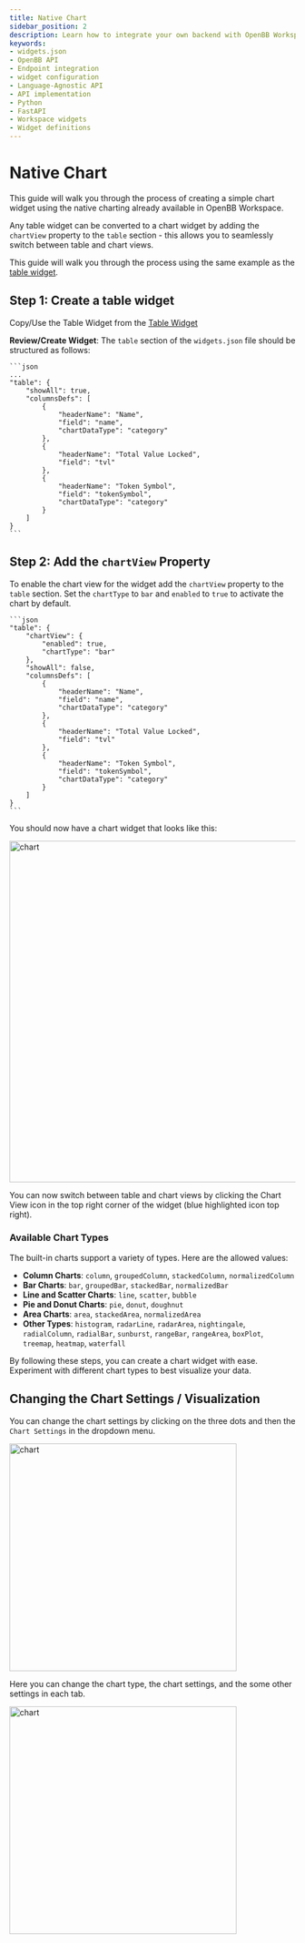 ```yaml
---
title: Native Chart
sidebar_position: 2
description: Learn how to integrate your own backend with OpenBB Workspace using cookie-cutter or language-agnostic API approaches. This guide includes illustrative examples and principles for handling `widget.json` files, APIs, interfaces, Python, FastAPI, and more.
keywords:
- widgets.json
- OpenBB API
- Endpoint integration
- widget configuration
- Language-Agnostic API
- API implementation
- Python
- FastAPI
- Workspace widgets
- Widget definitions
---
```

# Native Chart

This guide will walk you through the process of creating a simple chart widget using the native charting already available in OpenBB Workspace.

Any table widget can be converted to a chart widget by adding the `chartView` property to the `table` section - this allows you to seamlessly switch between table and chart views.

This guide will walk you through the process using the same example as the [table widget](/content/workspace/custom-backend/widgets/table/table.md).

## Step 1: Create a table widget

Copy/Use the Table Widget from the [Table Widget](/content/workspace/custom-backend/widgets/table/table.md)

**Review/Create Widget**: The `table` section of the `widgets.json` file should be structured as follows:

    ```json
    ...
    "table": {
        "showAll": true,
        "columnsDefs": [
            {
                "headerName": "Name",
                "field": "name",
                "chartDataType": "category"
            },
            {
                "headerName": "Total Value Locked",
                "field": "tvl"
            },
            {
                "headerName": "Token Symbol",
                "field": "tokenSymbol",
                "chartDataType": "category"
            }
        ]
    }
    ```

## Step 2: **Add the `chartView` Property**

To enable the chart view for the widget add the `chartView` property to the `table` section. Set the `chartType` to `bar` and `enabled` to `true` to activate the chart by default.

    ```json
    "table": {
        "chartView": {
            "enabled": true,
            "chartType": "bar"
        },
        "showAll": false,
        "columnsDefs": [
            {
                "headerName": "Name",
                "field": "name",
                "chartDataType": "category"
            },
            {
                "headerName": "Total Value Locked",
                "field": "tvl"
            },
            {
                "headerName": "Token Symbol",
                "field": "tokenSymbol",
                "chartDataType": "category"
            }
        ]
    }
    ```

You should now have a chart widget that looks like this:

<img className="pro-border-gradient" width="600" alt="chart" src="https://openbb-assets.s3.us-east-1.amazonaws.com/docs/pro/bar+example.png" />

You can now switch between table and chart views by clicking the Chart View icon in the top right corner of the widget (blue highlighted icon top right).

### Available Chart Types

The built-in charts support a variety of types. Here are the allowed values:

- **Column Charts**: `column`, `groupedColumn`, `stackedColumn`, `normalizedColumn`
- **Bar Charts**: `bar`, `groupedBar`, `stackedBar`, `normalizedBar`
- **Line and Scatter Charts**: `line`, `scatter`, `bubble`
- **Pie and Donut Charts**: `pie`, `donut`, `doughnut`
- **Area Charts**: `area`, `stackedArea`, `normalizedArea`
- **Other Types**: `histogram`, `radarLine`, `radarArea`, `nightingale`, `radialColumn`, `radialBar`, `sunburst`, `rangeBar`, `rangeArea`, `boxPlot`, `treemap`, `heatmap`, `waterfall`

By following these steps, you can create a chart widget with ease. Experiment with different chart types to best visualize your data.

## Changing the Chart Settings / Visualization

You can change the chart settings by clicking on the three dots and then the `Chart Settings` in the dropdown menu.

<img className="pro-border-gradient" width="400" alt="chart" src="https://openbb-assets.s3.us-east-1.amazonaws.com/docs/pro/chart+settings.png" />

Here you can change the chart type, the chart settings, and the some other settings in each tab.

<img className="pro-border-gradient" width="400" alt="chart" src="https://openbb-assets.s3.us-east-1.amazonaws.com/docs/pro/chart+settings+2.png" />
